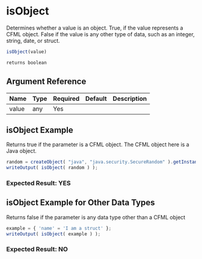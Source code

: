 # isObject

Determines whether a value is an object.
True, if the value represents a CFML object. False if the value is any other type of data, such as an integer, string, date, or struct.

```javascript
isObject(value)
```

```javascript
returns boolean
```

## Argument Reference

| Name | Type | Required | Default | Description |
| --- | --- | --- | --- | --- |
| value | any | Yes |  |  |

## isObject Example

Returns true if the parameter is a CFML object. The CFML object here is a Java object.

```javascript
random = createObject( "java", "java.security.SecureRandom" ).getInstance( "SHA1PRNG" );
writeOutput( isObject( random ) );
```

### Expected Result: YES

## isObject Example for Other Data Types

Returns false if the parameter is any data type other than a CFML object

```javascript
example = { 'name' = 'I am a struct' };
writeOutput( isObject( example ) );
```

### Expected Result: NO
